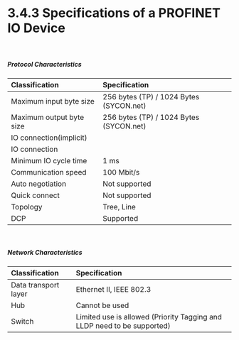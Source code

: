 ﻿# 3.4.3 Specifications of a PROFINET IO Device

<br>

##### Protocol Characteristics

| **Classification**           | **Specification**                     |
| :---                         | :---                                   |
| Maximum input byte size      | 256 bytes (TP) / 1024 Bytes (SYCON.net)|
| Maximum output byte size     | 256 bytes (TP) / 1024 Bytes (SYCON.net)|
| IO connection(implicit)      |                                        |
| IO connection                |                                        |
|  Minimum IO cycle time       | 1 ms                                   |
|  Communication speed         | 100 Mbit/s                             |
| Auto negotiation             | Not supported                          |
| Quick connect                | Not supported                          |
| Topology                     | Tree, Line                             |
| DCP                          | Supported                              |


<br>

##### Network Characteristics

| **Classification**           | **Specification**                  |
| :---                         | :---                                |
| Data transport layer         | Ethernet II, IEEE 802.3             |
| Hub                          | Cannot be used                      |
| Switch                       | Limited use is allowed (Priority Tagging and LLDP need to be supported) |

